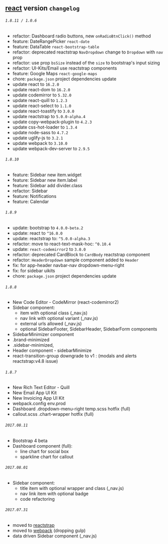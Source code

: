 ## [react](./REACT.md) version `changelog`

###### `1.8.11 / 1.0.6`
- refactor: Dashboard radio buttons, new `onRadioBtnClick()` method
- feature: DateRangePicker `react-date`
- feature: DataTable `react-bootstrap-table`
- refactor: deprecated reactstrap `NavDropdown` change to `Dropdown` with `nav` prop
- refactor: use prop `bsSize` instead of the `size` to bootstrap's input sizing
- refactor: UI-Kits/Email use reactstrap components
- feature: Google Maps `react-google-maps`
- chore: `package.json` project dependencies update
- update react to `16.2.0`
- update react-dom to `16.2.0`
- update codemirror to `5.32.0`
- update react-quill to `1.2.3`
- update react-select to `1.1.0`
- update react-toastify to `3.0.0`
- update reactstrap to `5.0.0-alpha.4`
- update copy-webpack-plugin to `4.2.3`
- update css-hot-loader to `1.3.4`
- update node-sass to `4.7.2`
- update uglify-js to `3.2.1`
- update webpack to `3.10.0`
- update webpack-dev-server to `2.9.5`

###### `1.8.10`

- feature: Sidebar new item.widget
- feature: Sidebar new item.label
- feature: Sidebar add divider.class
- refactor: Sidebar
- feature: Notifications
- feature: Calendar

###### `1.8.9`
- update: bootstrap to `4.0.0-beta.2`
- update: react to `^16.0.0`
- update: reactstrap to: `^5.0.0-alpha.3`
- refactor: move to react-text-mask-hoc: `^0.10.4`
- update: `react-codemirror2` to `3.0.0`
- refactor: deprecated CardBlock to `CardBody` reactstrap component
- refactor: `HeaderDropdown` sample component added to `Header`
- fix: for app-header navbar-nav dropdown-menu-right
- fix: for sidebar uikits
- chore: `package.json` project dependencies update

###### `1.8.8`
- New Code Editor - CodeMirror (react-codemirror2)
- Sidebar component:
	- item with optional class (_nav.js)
	- nav link with optional variant (_nav.js)
	- external urls allowed (_nav.js)
	- optional SidebarFooter, SidebarHeader, SidebarForm components
- SidebarMinimizer component
- .brand-minimized
- .sidebar-minimized,
- Header component - sidebarMinimize
- react-transition-group downgrade to v1 : (modals and alerts reactstrap:v4.8 issue)

###### `1.8.7`
- New Rich Text Editor - Quill
- New Email App UI Kit
- New Invoicing App UI Kit
- webpack.config env.prod
- Dashboard .dropdown-menu-right temp.scss hotfix (full)
- callout.scss .chart-wrapper hotfix (full)

###### `2017.08.11`
- Bootstrap 4 beta
- Dashboard component (full):
	- line chart for social box
	- sparkline chart for callout

###### `2017.08.01`
- Sidebar component: 
	- title item with optional wrapper and class (_nav.js)
	- nav link item with optional badge
	- code refactoring

###### `2017.07.31`
- moved to [reactstrap](https://reactstrap.github.io/)
- moved to [webpack](https://webpack.js.org/) (dropping gulp)
- data driven Sidebar component (_nav.js)

